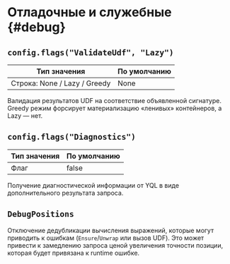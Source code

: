 # Отладочные и служебные {#debug}

## `config.flags("ValidateUdf", "Lazy")`

| Тип значения | По умолчанию |
| --- | --- |
| Строка: None / Lazy / Greedy | None |

Валидация результатов UDF на соответствие объявленной сигнатуре. Greedy режим форсирует материализацию «ленивых» контейнеров, а Lazy — нет.

## `config.flags("Diagnostics")`

| Тип значения | По умолчанию |
| --- | --- |
| Флаг | false |

Получение диагностической информации от YQL в виде дополнительного результата запроса.

## `DebugPositions`

Отключение дедубликации вычисления выражений, которые могут приводить к ошибкам (`Ensure`/`Unwrap` или вызов UDF).
Это может привести к замедлению запроса ценой увеличения точности позиции, которая будет привязана к runtime ошибке.
